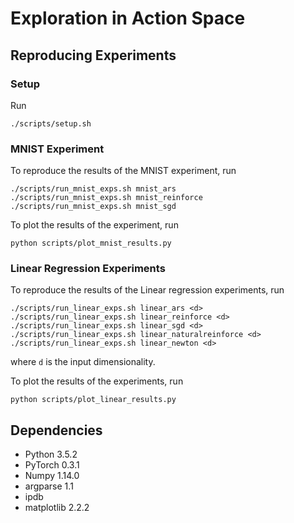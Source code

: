 # Exploration in Action Space

## Reproducing Experiments

### Setup

Run 
```shell
./scripts/setup.sh
```

### MNIST Experiment

To reproduce the results of the MNIST experiment, run

``` shell
./scripts/run_mnist_exps.sh mnist_ars
./scripts/run_mnist_exps.sh mnist_reinforce
./scripts/run_mnist_exps.sh mnist_sgd
```

To plot the results of the experiment, run

``` shell
python scripts/plot_mnist_results.py
```
### Linear Regression Experiments

To reproduce the results of the Linear regression experiments, run

``` shell
./scripts/run_linear_exps.sh linear_ars <d>
./scripts/run_linear_exps.sh linear_reinforce <d>
./scripts/run_linear_exps.sh linear_sgd <d>
./scripts/run_linear_exps.sh linear_naturalreinforce <d>
./scripts/run_linear_exps.sh linear_newton <d>
```
where `d` is the input dimensionality.

To plot the results of the experiments, run

``` shell
python scripts/plot_linear_results.py
```

## Dependencies
* Python 3.5.2
* PyTorch 0.3.1
* Numpy 1.14.0
* argparse 1.1
* ipdb
* matplotlib 2.2.2
